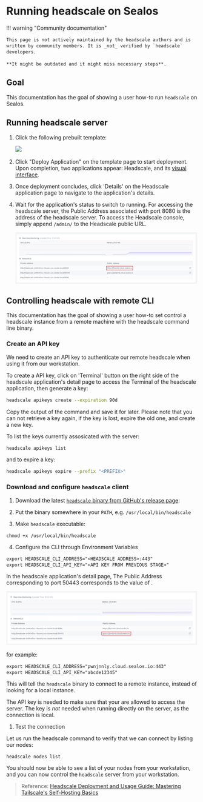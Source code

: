 # Running headscale on Sealos

!!! warning "Community documentation"

    This page is not actively maintained by the headscale authors and is
    written by community members. It is _not_ verified by `headscale` developers.

    **It might be outdated and it might miss necessary steps**.

## Goal

This documentation has the goal of showing a user how-to run `headscale` on Sealos.

## Running headscale server

1. Click the following prebuilt template:

   [![](https://cdn.jsdelivr.net/gh/labring-actions/templates@main/Deploy-on-Sealos.svg)](https://cloud.sealos.io/?openapp=system-template%3FtemplateName%3Dheadscale)

2. Click "Deploy Application" on the template page to start deployment. Upon completion, two applications appear: Headscale, and its [visual interface](https://github.com/GoodiesHQ/headscale-admin).
3. Once deployment concludes, click 'Details' on the Headscale application page to navigate to the application's details.
4. Wait for the application's status to switch to running. For accessing the headscale server, the Public Address associated with port 8080 is the address of the headscale server. To access the Headscale console, simply append `/admin/` to the Headscale public URL.

   ![](./images/headscale-sealos-url.png)

## Controlling headscale with remote CLI

This documentation has the goal of showing a user how-to set control a headscale instance from a remote machine with the headscale command line binary.

### Create an API key

We need to create an API key to authenticate our remote headscale when using it from our workstation.

To create a API key, click on 'Terminal' button on the right side of the headscale application's detail page to access the Terminal of the headscale application, then generate a key:

```bash
headscale apikeys create --expiration 90d
```

Copy the output of the command and save it for later. Please note that you can not retrieve a key again, if the key is lost, expire the old one, and create a new key.

To list the keys currently assosicated with the server:

```bash
headscale apikeys list
```

and to expire a key:

```bash
headscale apikeys expire --prefix "<PREFIX>"
```

### Download and configure `headscale` client

1. Download the latest [`headscale` binary from GitHub's release page](https://github.com/juanfont/headscale/releases):

2. Put the binary somewhere in your `PATH`, e.g. `/usr/local/bin/headscale`

3. Make `headscale` executable:

```shell
chmod +x /usr/local/bin/headscale
```

4. Configure the CLI through Environment Variables

```shell
export HEADSCALE_CLI_ADDRESS="<HEADSCALE ADDRESS>:443"
export HEADSCALE_CLI_API_KEY="<API KEY FROM PREVIOUS STAGE>"
```

In the headscale application's detail page, The Public Address corresponding to port 50443 corresponds to the value of <HEADSCALE ADDRESS>.

![](./images/headscale-sealos-grpc-url.png)

for example:

```shell
export HEADSCALE_CLI_ADDRESS="pwnjnnly.cloud.sealos.io:443"
export HEADSCALE_CLI_API_KEY="abcde12345"
```

This will tell the `headscale` binary to connect to a remote instance, instead of looking
for a local instance.

The API key is needed to make sure that your are allowed to access the server. The key is _not_
needed when running directly on the server, as the connection is local.

1. Test the connection

Let us run the headscale command to verify that we can connect by listing our nodes:

```shell
headscale nodes list
```

You should now be able to see a list of your nodes from your workstation, and you can
now control the `headscale` server from your workstation.

> Reference: [Headscale Deployment and Usage Guide: Mastering Tailscale's Self-Hosting Basics](https://icloudnative.io/en/posts/how-to-set-up-or-migrate-headscale/)
